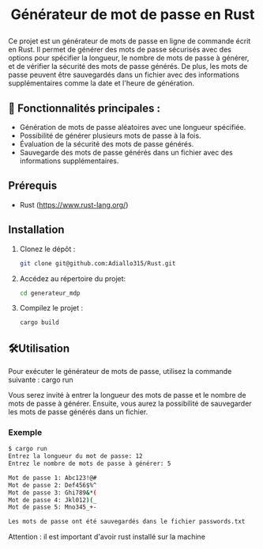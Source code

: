 # <p align="center">Générateur de mot de passe en Rust</p>
  
Ce projet est un générateur de mots de passe en ligne de commande écrit en Rust. Il permet de générer des mots de passe sécurisés avec des options pour spécifier la longueur, le nombre de mots de passe à générer, et de vérifier la sécurité des mots de passe générés. De plus, les mots de passe peuvent être sauvegardés dans un fichier avec des informations supplémentaires comme la date et l'heure de génération.


## 🧐 Fonctionnalités principales : 
- Génération de mots de passe aléatoires avec une longueur spécifiée.
- Possibilité de générer plusieurs mots de passe à la fois.
- Évaluation de la sécurité des mots de passe générés.
- Sauvegarde des mots de passe générés dans un fichier avec des informations supplémentaires.

## Prérequis
- Rust (https://www.rust-lang.org/)


## Installation

1. Clonez le dépôt :

   ```sh
   git clone git@github.com:Adiallo315/Rust.git

2. Accédez au répertoire du projet:
   ```sh
   cd generateur_mdp

3. Compilez le projet :
   ```sh
   cargo build
    ```


  



## 🛠️Utilisation
  
  Pour exécuter le générateur de mots de passe, utilisez la commande suivante :
  cargo run

  Vous serez invité à entrer la longueur des mots de passe et le nombre de mots de passe à générer. Ensuite, vous aurez la possibilité de sauvegarder les mots de passe générés dans un fichier.

### Exemple

 ```sh
$ cargo run
Entrez la longueur du mot de passe: 12
Entrez le nombre de mots de passe à générer: 5

Mot de passe 1: Abc123!@#
Mot de passe 2: Def456$%^
Mot de passe 3: Ghi789&*(
Mot de passe 4: Jkl012)(_
Mot de passe 5: Mno345_+-

Les mots de passe ont été sauvegardés dans le fichier passwords.txt
 ```
Attention : il est important d'avoir rust installé sur la machine 
